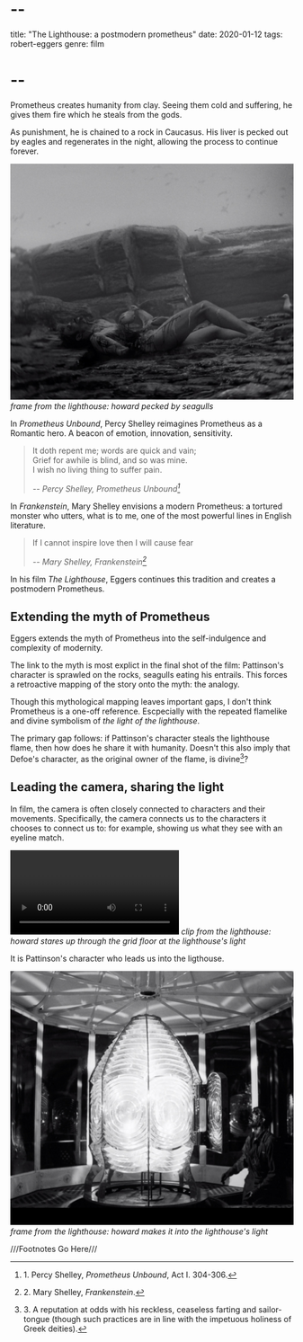 # --
title: "The Lighthouse: a postmodern prometheus"
date: 2020-01-12
tags: robert-eggers
genre: film
# --

Prometheus creates humanity from clay. Seeing them cold and suffering, he gives them fire which he steals from the gods. 

As punishment, he is chained to a rock in Caucasus. His liver is pecked out by eagles and regenerates in the night, allowing the process to continue forever.

![the lighthouse](/static/img/post-images/the-lighthouse/the-lighthouse-1.jpg)
*frame from the lighthouse: howard pecked by seagulls*

In *Prometheus Unbound*, Percy Shelley reimagines Prometheus as a Romantic hero. A beacon of emotion, innovation, sensitivity.

> It doth repent me; words are quick and vain;  
> Grief for awhile is blind, and so was mine.  
> I wish no living thing to suffer pain.  
>  
> <cite> -- Percy Shelley, Prometheus Unbound[^1]</cite>

In *Frankenstein*, Mary Shelley envisions a modern Prometheus: a tortured monster who utters, what is to me, one of the most powerful lines in English literature.

> If I cannot inspire love then I will cause fear
>  
> <cite> -- Mary Shelley, Frankenstein[^2]</cite>

In his film *The Lighthouse*, Eggers continues this tradition and creates a postmodern Prometheus.

## Extending the myth of Prometheus

Eggers extends the myth of Prometheus into the self-indulgence and complexity of modernity.

The link to the myth is most explict in the final shot of the film: Pattinson's character is sprawled on the rocks, seagulls eating his entrails. This forces a retroactive mapping of the story onto the myth: the analogy.

Though this mythological mapping leaves important gaps, I don't think Prometheus is a one-off reference. Escpecially with the repeated flamelike and divine symbolism of *the light of the lighthouse*.

The primary gap follows: if Pattinson's character steals the lighthouse flame, then how does he share it with humanity. Doesn't this also imply that Defoe's character, as the original owner of the flame, is divine[^3]?

## Leading the camera, sharing the light

In film, the camera is often closely connected to characters and their movements. Specifically, the camera connects us to the characters it chooses to connect us to: for example, showing us what they see with an eyeline match.  

<p>
<video controls>
    <source src="{{ url_for('static', filename='vid/post-videos/the-lighthouse/the-lighthouse.mp4')}}"
            type="video/mp4">
    Sorry, your browser doesn't support embedded videos.
</video>
<em>clip from the lighthouse: howard stares up through the grid  floor at the lighthouse's light</em>
</p>

It is Pattinson's character who leads us into the ligthouse.

![the lighthouse](/static/img/post-images/the-lighthouse/the-lighthouse-2.jpg)
*frame from the lighthouse: howard makes it into the lighthouse's light*

///Footnotes Go Here///
[^1]: 1\. Percy Shelley, *Prometheus Unbound*, Act I. 304-306.
[^2]: 2\. Mary Shelley, *Frankenstein*.
[^3]: 3\. A reputation at odds with his reckless, ceaseless farting and sailor-tongue (though such practices are in line with the impetuous holiness of Greek deities).
